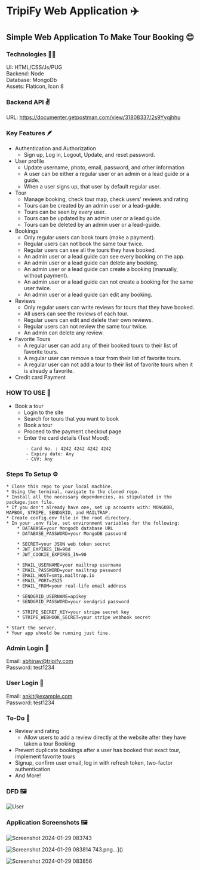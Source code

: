 # TripiFy Web Application :airplane:

## Simple Web Application To Make Tour Booking :blush:

### Technologies :technologist:<br />
UI: HTML/CSS/Js/PUG<br />
Backend: Node<br />
Database: MongoDb<br />
Assets: Flaticon, Icon 8<br />

### Backend API :v:<br />
URL: https://documenter.getpostman.com/view/31808337/2s9Yyqjhhu
<br />

### Key Features :feather:<br />
* Authentication and Authorization
    * Sign up, Log in, Logout, Update, and reset password.
* User profile
    * Update username, photo, email, password, and other information
    * A user can be either a regular user or an admin or a lead guide or a guide.
    * When a user signs up, that user by default regular user.
* Tour
    * Manage booking, check tour map, check users' reviews and rating
    * Tours can be created by an admin user or a lead-guide.
    * Tours can be seen by every user.
    * Tours can be updated by an admin user or a lead guide.
    * Tours can be deleted by an admin user or a lead-guide.
* Bookings
    * Only regular users can book tours (make a payment).
    * Regular users can not book the same tour twice.
    * Regular users can see all the tours they have booked.
    * An admin user or a lead guide can see every booking on the app.
    * An admin user or a lead guide can delete any booking.
    * An admin user or a lead guide can create a booking (manually, without payment).
    * An admin user or a lead guide can not create a booking for the same user twice.
    * An admin user or a lead guide can edit any booking.
* Reviews
    * Only regular users can write reviews for tours that they have booked.
    * All users can see the reviews of each tour.
    * Regular users can edit and delete their own reviews.
    * Regular users can not review the same tour twice.
    * An admin can delete any review.
* Favorite Tours
    * A regular user can add any of their booked tours to their list of favorite tours.
    * A regular user can remove a tour from their list of favorite tours.
    * A regular user can not add a tour to their list of favorite tours when it is already a favorite.
* Credit card Payment

### HOW TO USE :card_index:<br />
* Book a tour
    * Login to the site
    * Search for tours that you want to book
    * Book a tour
    * Proceed to the payment checkout page
    * Enter the card details (Test Mood):
    ```
        - Card No. : 4242 4242 4242 4242
        - Expiry date: Any
        - CVV: Any
    ```

### Steps To Setup :gear:<br />
```
* Clone this repo to your local machine.
* Using the terminal, navigate to the cloned repo.
* Install all the necessary dependencies, as stipulated in the package.json file.
* If you don't already have one, set up accounts with: MONGODB, MAPBOX, STRIPE, SENDGRID, and MAILTRAP.
* Create config.env file in the root directory.
* In your .env file, set environment variables for the following:
    * DATABASE=your Mongodb database URL
    * DATABASE_PASSWORD=your MongoDB password

    * SECRET=your JSON web token secret
    * JWT_EXPIRES_IN=90d
    * JWT_COOKIE_EXPIRES_IN=90

    * EMAIL_USERNAME=your mailtrap username
    * EMAIL_PASSWORD=your mailtrap password
    * EMAIL_HOST=smtp.mailtrap.io
    * EMAIL_PORT=2525
    * EMAIL_FROM=your real-life email address

    * SENDGRID_USERNAME=apikey
    * SENDGRID_PASSWORD=your sendgrid password

    * STRIPE_SECRET_KEY=your stripe secret key
    * STRIPE_WEBHOOK_SECRET=your stripe webhook secret

* Start the server.
* Your app should be running just fine.
```

### Admin Login :superhero:<br />
Email: abhinay@tripify.com
<br />
Password: test1234

### User Login :superhero:<br />
Email: ankit@example.com
<br />
Password: test1234

### To-Do :round_pushpin:<br />
* Review and rating
    * Allow users to add a review directly at the website after they have taken a tour Booking
* Prevent duplicate bookings after a user has booked that exact tour, implement favorite tours
* Signup, confirm user email, log in with refresh token, two-factor authentication
* And More!

### DFD :framed_picture:<br />
![User](https://github.com/abhi-cop-dev10/tripify/assets/62385700/12020e68-59de-439b-9664-d2a5ae4baba1)

### Application Screenshots :framed_picture:<br />
![Screenshot 2024-01-29 083743](https://github.com/abhi-cop-dev10/tripify/assets/62385700/5de0b1f1-4d7e-4b36-83e5-1f4610a652fb)

![Screenshot 2024-01-29 083814](https://github.com/abhi-cop-dev10/tripify/assets/62385700/5d5f09bb-56a9-426e-9c3a-5c226d7b1434)
743.png…]()

![Screenshot 2024-01-29 083856](https://github.com/abhi-cop-dev10/tripify/assets/62385700/35bcc409-8004-4cfe-a200-cd17c142fadb)
